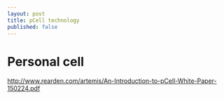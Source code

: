 ```yaml
---
layout: post
title: pCell technology
published: false
---
```


# Personal cell



http://www.rearden.com/artemis/An-Introduction-to-pCell-White-Paper-150224.pdf
